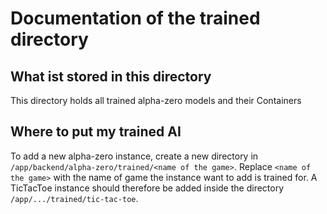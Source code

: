 # Documentation of the trained directory

## What ist stored in this directory
This directory holds all trained alpha-zero models and their Containers

## Where to put my trained AI
To add a new alpha-zero instance, create a new directory in `/app/backend/alpha-zero/trained/<name of the game>`. Replace `<name of the game>` with the name of game the instance want to add is trained for. A TicTacToe instance should therefore be added inside the directory `/app/.../trained/tic-tac-toe`.